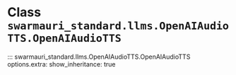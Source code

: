 # Class `swarmauri_standard.llms.OpenAIAudioTTS.OpenAIAudioTTS`

::: swarmauri_standard.llms.OpenAIAudioTTS.OpenAIAudioTTS
    options.extra:
      show_inheritance: true

